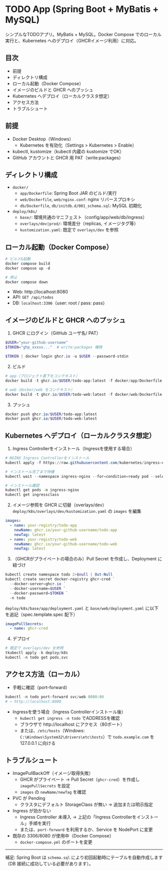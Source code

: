 # TODO App (Spring Boot + MyBatis + MySQL)

シンプルなTODOアプリ。MyBatis + MySQL。Docker Compose でのローカル実行と、Kubernetes へのデプロイ（GHCRイメージ利用）に対応。

## 目次
- 前提
- ディレクトリ構成
- ローカル起動（Docker Compose）
- イメージのビルドと GHCR へのプッシュ
- Kubernetes へデプロイ（ローカルクラスタ想定）
- アクセス方法
- トラブルシュート

## 前提
- Docker Desktop（Windows）
  - Kubernetes を有効化（Settings > Kubernetes > Enable）
- kubectl, kustomize（kubectl 内蔵の kustomize でOK）
- GitHub アカウントと GHCR 用 PAT（write:packages）

## ディレクトリ構成
- `docker/`
  - `app/Dockerfile`: Spring Boot JAR のビルド/実行
  - `web/Dockerfile`, `web/nginx.conf`: nginx リバースプロキシ
  - `db/Dockerfile`, `db/initdb.d/001_schema.sql`: MySQL 初期化
- `deploy/k8s/`
  - `base/`: 環境共通のマニフェスト（config/app/web/db/ingress）
  - `overlays/dev|prod/`: 環境差分（replicas, イメージタグ等）
  - `kustomization.yaml`: 既定で `overlays/dev` を参照

## ローカル起動（Docker Compose）
```powershell
# ビルド&起動
docker compose build
docker compose up -d

# 停止
docker compose down
```
- Web: http://localhost:8080
- API: `GET /api/todos`
- DB: `localhost:3306`（user: root / pass: pass）

## イメージのビルドと GHCR へのプッシュ
1) GHCR にログイン（GitHub ユーザ名/ PAT）
```powershell
$USER="your-github-username"
$TOKEN="ghp_xxxxx..."  # write:packages 権限

$TOKEN | docker login ghcr.io -u $USER --password-stdin
```
2) ビルド
```powershell
# app（プロジェクト直下をコンテキスト）
docker build -t ghcr.io/$USER/todo-app:latest -f docker/app/Dockerfile .

# web（docker/web をコンテキスト）
docker build -t ghcr.io/$USER/todo-web:latest -f docker/web/Dockerfile docker/web
```
3) プッシュ
```powershell
docker push ghcr.io/$USER/todo-app:latest
docker push ghcr.io/$USER/todo-web:latest
```

## Kubernetes へデプロイ（ローカルクラスタ想定）
1) Ingress Controllerをインストール（Ingressを使用する場合）
```powershell
# NGINX Ingress Controllerをインストール
kubectl apply -f https://raw.githubusercontent.com/kubernetes/ingress-nginx/controller-v1.8.2/deploy/static/provider/cloud/deploy.yaml

# インストール完了まで待機
kubectl wait --namespace ingress-nginx --for=condition=ready pod --selector=app.kubernetes.io/component=controller --timeout=120s

# インストール確認
kubectl get pods -n ingress-nginx
kubectl get ingressclass
```

2) イメージ参照を GHCR に切替（overlays/dev）
`deploy/k8s/overlays/dev/kustomization.yaml` の `images` を編集
```yaml
images:
  - name: your-registry/todo-app
    newName: ghcr.io/your-github-username/todo-app
    newTag: latest
  - name: your-registry/todo-web
    newName: ghcr.io/your-github-username/todo-web
    newTag: latest
```
3) （GHCRがプライベートの場合のみ）Pull Secret を作成し、Deployment に紐づけ
```powershell
kubectl create namespace todo 2>$null | Out-Null
kubectl create secret docker-registry ghcr-cred `
  --docker-server=ghcr.io `
  --docker-username=$USER `
  --docker-password=$TOKEN `
  -n todo
```
`deploy/k8s/base/app/deployment.yaml` と `base/web/deployment.yaml` に以下を追記（spec.template.spec 配下）
```yaml
imagePullSecrets:
  - name: ghcr-cred
```
4) デプロイ
```powershell
# 既定で overlays/dev を参照
tkubectl apply -k deploy/k8s
kubectl -n todo get pods,svc
```

## アクセス方法（ローカル）
- 手軽に確認（port-forward）
```powershell
kubectl -n todo port-forward svc/web 8080:80
# → http://localhost:8080
```
- Ingressを使う場合（Ingress Controllerインストール後）
  - `kubectl get ingress -n todo` でADDRESSを確認
  - ブラウザで http://localhost にアクセス（80ポート）
  - または、`/etc/hosts`（Windows: `C:\Windows\System32\drivers\etc\hosts`）で `todo.example.com` を 127.0.0.1 に向ける

## トラブルシュート
- ImagePullBackOff（イメージ取得失敗）
  - GHCR がプライベート → Pull Secret（`ghcr-cred`）を作成し `imagePullSecrets` を設定
  - `images` の `newName/newTag` を確認
- PVC が Pending
  - クラスタにデフォルト StorageClass が無い → 追加または明示指定
- Ingress が効かない
  - Ingress Controller 未導入 → 上記の「Ingress Controllerをインストール」手順を実行
  - または、`port-forward` を利用するか、Service を NodePort に変更
- 既存の 3306/8080 が使用中（Docker Compose）
  - `docker-compose.yml` のポートを変更

---
補足: Spring Boot は `schema.sql` により初回起動時にテーブルを自動作成します（DB 接続に成功している必要があります）。 